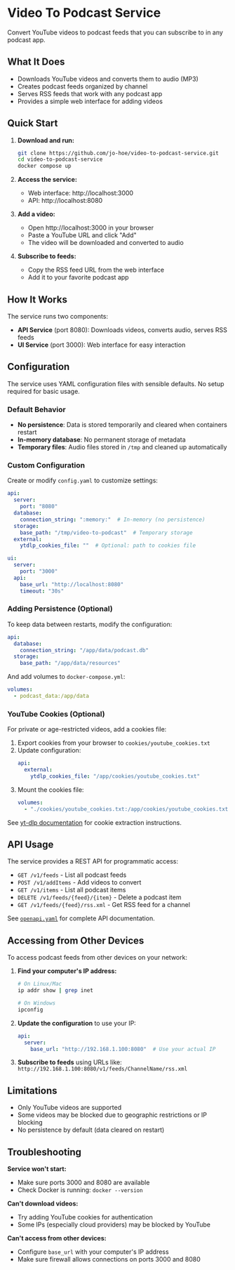 # Video To Podcast Service

Convert YouTube videos to podcast feeds that you can subscribe to in any podcast app.

## What It Does

- Downloads YouTube videos and converts them to audio (MP3)
- Creates podcast feeds organized by channel
- Serves RSS feeds that work with any podcast app
- Provides a simple web interface for adding videos

## Quick Start

1. **Download and run:**
   ```bash
   git clone https://github.com/jo-hoe/video-to-podcast-service.git
   cd video-to-podcast-service
   docker compose up
   ```

2. **Access the service:**
   - Web interface: http://localhost:3000
   - API: http://localhost:8080

3. **Add a video:**
   - Open http://localhost:3000 in your browser
   - Paste a YouTube URL and click "Add"
   - The video will be downloaded and converted to audio

4. **Subscribe to feeds:**
   - Copy the RSS feed URL from the web interface
   - Add it to your favorite podcast app

## How It Works

The service runs two components:
- **API Service** (port 8080): Downloads videos, converts audio, serves RSS feeds
- **UI Service** (port 3000): Web interface for easy interaction

## Configuration

The service uses YAML configuration files with sensible defaults. No setup required for basic usage.

### Default Behavior
- **No persistence**: Data is stored temporarily and cleared when containers restart
- **In-memory database**: No permanent storage of metadata
- **Temporary files**: Audio files stored in `/tmp` and cleaned up automatically

### Custom Configuration

Create or modify `config.yaml` to customize settings:

```yaml
api:
  server:
    port: "8080"
  database:
    connection_string: ":memory:"  # In-memory (no persistence)
  storage:
    base_path: "/tmp/video-to-podcast"  # Temporary storage
  external:
    ytdlp_cookies_file: ""  # Optional: path to cookies file

ui:
  server:
    port: "3000"
  api:
    base_url: "http://localhost:8080"
    timeout: "30s"
```

### Adding Persistence (Optional)

To keep data between restarts, modify the configuration:

```yaml
api:
  database:
    connection_string: "/app/data/podcast.db"
  storage:
    base_path: "/app/data/resources"
```

And add volumes to `docker-compose.yml`:
```yaml
volumes:
  - podcast_data:/app/data
```

### YouTube Cookies (Optional)

For private or age-restricted videos, add a cookies file:

1. Export cookies from your browser to `cookies/youtube_cookies.txt`
2. Update configuration:
   ```yaml
   api:
     external:
       ytdlp_cookies_file: "/app/cookies/youtube_cookies.txt"
   ```
3. Mount the cookies file:
   ```yaml
   volumes:
     - "./cookies/youtube_cookies.txt:/app/cookies/youtube_cookies.txt:ro"
   ```

See [yt-dlp documentation](https://github.com/yt-dlp/yt-dlp/wiki/FAQ#how-do-i-pass-cookies-to-yt-dlp) for cookie extraction instructions.

## API Usage

The service provides a REST API for programmatic access:

- `GET /v1/feeds` - List all podcast feeds
- `POST /v1/addItems` - Add videos to convert
- `GET /v1/items` - List all podcast items
- `DELETE /v1/feeds/{feed}/{item}` - Delete a podcast item
- `GET /v1/feeds/{feed}/rss.xml` - Get RSS feed for a channel

See [`openapi.yaml`](./openapi.yaml) for complete API documentation.

## Accessing from Other Devices

To access podcast feeds from other devices on your network:

1. **Find your computer's IP address:**
   ```bash
   # On Linux/Mac
   ip addr show | grep inet
   
   # On Windows
   ipconfig
   ```

2. **Update the configuration** to use your IP:
   ```yaml
   api:
     server:
       base_url: "http://192.168.1.100:8080"  # Use your actual IP
   ```

3. **Subscribe to feeds** using URLs like:
   `http://192.168.1.100:8080/v1/feeds/ChannelName/rss.xml`

## Limitations

- Only YouTube videos are supported
- Some videos may be blocked due to geographic restrictions or IP blocking
- No persistence by default (data cleared on restart)

## Troubleshooting

**Service won't start:**
- Make sure ports 3000 and 8080 are available
- Check Docker is running: `docker --version`

**Can't download videos:**
- Try adding YouTube cookies for authentication
- Some IPs (especially cloud providers) may be blocked by YouTube

**Can't access from other devices:**
- Configure `base_url` with your computer's IP address
- Make sure firewall allows connections on ports 3000 and 8080
